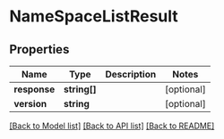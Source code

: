 # NameSpaceListResult

## Properties
Name | Type | Description | Notes
------------ | ------------- | ------------- | -------------
**response** | **string[]** |  | [optional] 
**version** | **string** |  | [optional] 

[[Back to Model list]](../README.md#documentation-for-models) [[Back to API list]](../README.md#documentation-for-api-endpoints) [[Back to README]](../README.md)


